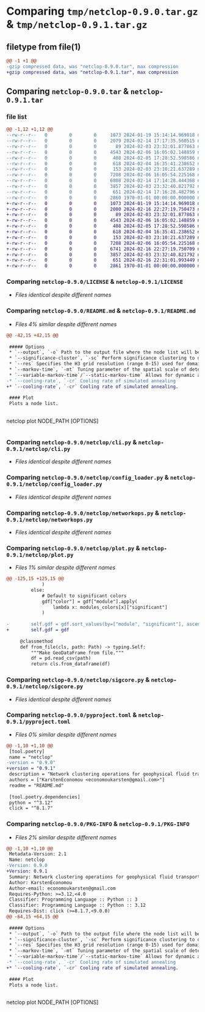 # Comparing `tmp/netclop-0.9.0.tar.gz` & `tmp/netclop-0.9.1.tar.gz`

## filetype from file(1)

```diff
@@ -1 +1 @@
-gzip compressed data, was "netclop-0.9.0.tar", max compression
+gzip compressed data, was "netclop-0.9.1.tar", max compression
```

## Comparing `netclop-0.9.0.tar` & `netclop-0.9.1.tar`

### file list

```diff
@@ -1,12 +1,12 @@
--rw-r--r--   0        0        0     1073 2024-01-19 15:14:14.969018 netclop-0.9.0/LICENSE
--rw-r--r--   0        0        0     2079 2024-02-14 17:17:35.560515 netclop-0.9.0/README.md
--rw-r--r--   0        0        0       89 2024-02-03 23:32:01.877863 netclop-0.9.0/netclop/__init__.py
--rw-r--r--   0        0        0     4543 2024-02-06 16:05:02.148859 netclop-0.9.0/netclop/cli.py
--rw-r--r--   0        0        0      408 2024-02-05 17:28:52.598586 netclop-0.9.0/netclop/config/default_config.yaml
--rw-r--r--   0        0        0      618 2024-02-04 16:35:41.238652 netclop-0.9.0/netclop/config_loader.py
--rw-r--r--   0        0        0      153 2024-02-03 23:10:21.637289 netclop-0.9.0/netclop/constants.py
--rw-r--r--   0        0        0     7208 2024-02-06 16:05:54.225168 netclop-0.9.0/netclop/networkops.py
--rw-r--r--   0        0        0     6808 2024-02-14 17:14:28.444368 netclop-0.9.0/netclop/plot.py
--rw-r--r--   0        0        0     3857 2024-02-03 23:32:40.821792 netclop-0.9.0/netclop/sigcore.py
--rw-r--r--   0        0        0      651 2024-02-14 17:16:28.482796 netclop-0.9.0/pyproject.toml
--rw-r--r--   0        0        0     2860 1970-01-01 00:00:00.000000 netclop-0.9.0/PKG-INFO
+-rw-r--r--   0        0        0     1073 2024-01-19 15:14:14.969018 netclop-0.9.1/LICENSE
+-rw-r--r--   0        0        0     2080 2024-02-16 22:27:19.750473 netclop-0.9.1/README.md
+-rw-r--r--   0        0        0       89 2024-02-03 23:32:01.877863 netclop-0.9.1/netclop/__init__.py
+-rw-r--r--   0        0        0     4543 2024-02-06 16:05:02.148859 netclop-0.9.1/netclop/cli.py
+-rw-r--r--   0        0        0      408 2024-02-05 17:28:52.598586 netclop-0.9.1/netclop/config/default_config.yaml
+-rw-r--r--   0        0        0      618 2024-02-04 16:35:41.238652 netclop-0.9.1/netclop/config_loader.py
+-rw-r--r--   0        0        0      153 2024-02-03 23:10:21.637289 netclop-0.9.1/netclop/constants.py
+-rw-r--r--   0        0        0     7208 2024-02-06 16:05:54.225168 netclop-0.9.1/netclop/networkops.py
+-rw-r--r--   0        0        0     6741 2024-02-16 22:27:19.750709 netclop-0.9.1/netclop/plot.py
+-rw-r--r--   0        0        0     3857 2024-02-03 23:32:40.821792 netclop-0.9.1/netclop/sigcore.py
+-rw-r--r--   0        0        0      651 2024-02-16 22:31:01.993449 netclop-0.9.1/pyproject.toml
+-rw-r--r--   0        0        0     2861 1970-01-01 00:00:00.000000 netclop-0.9.1/PKG-INFO
```

### Comparing `netclop-0.9.0/LICENSE` & `netclop-0.9.1/LICENSE`

 * *Files identical despite different names*

### Comparing `netclop-0.9.0/README.md` & `netclop-0.9.1/README.md`

 * *Files 4% similar despite different names*

```diff
@@ -42,15 +42,15 @@
 
 ##### Options
 * `--output`, `-o` Path to the output file where the node list will be written.
 * `--significance-cluster`, `-sc` Perform significance clustering to delineate noise
 * `--res` Specifies the H3 grid resolution (range 0-15) used for domain discretization.
 * `--markov-time`, `-mt` Tuning parameter of the spatial scale of detected structure."
 * `--variable-markov-time`/`--static-markov-time` Allows for dynamic adjustment of Markov time with varying network density.
-* `--cooling-rate`, `-cr` Cooling rate of simulated annealing
+* `--cooling-rate`, `-cr` Cooling rate of simulated annealing.
 
 #### Plot
 Plots a node list.
 
 ```
 netclop plot NODE_PATH [OPTIONS]
 ```
```

### Comparing `netclop-0.9.0/netclop/cli.py` & `netclop-0.9.1/netclop/cli.py`

 * *Files identical despite different names*

### Comparing `netclop-0.9.0/netclop/config_loader.py` & `netclop-0.9.1/netclop/config_loader.py`

 * *Files identical despite different names*

### Comparing `netclop-0.9.0/netclop/networkops.py` & `netclop-0.9.1/netclop/networkops.py`

 * *Files identical despite different names*

### Comparing `netclop-0.9.0/netclop/plot.py` & `netclop-0.9.1/netclop/plot.py`

 * *Files 1% similar despite different names*

```diff
@@ -125,15 +125,15 @@
             )
         else:
             # Default to significant colors
             gdf["color"] = gdf["module"].apply(
                 lambda x: modules_colors[x]["significant"]
             )
 
-        self.gdf = gdf.sort_values(by=["module", "significant"], ascending=[True, False])
+        self.gdf = gdf
 
     @classmethod
     def from_file(cls, path: Path) -> typing.Self:
         """Make GeoDataFrame from file."""
         df = pd.read_csv(path)
         return cls.from_dataframe(df)
```

### Comparing `netclop-0.9.0/netclop/sigcore.py` & `netclop-0.9.1/netclop/sigcore.py`

 * *Files identical despite different names*

### Comparing `netclop-0.9.0/pyproject.toml` & `netclop-0.9.1/pyproject.toml`

 * *Files 0% similar despite different names*

```diff
@@ -1,10 +1,10 @@
 [tool.poetry]
 name = "netclop"
-version = "0.9.0"
+version = "0.9.1"
 description = "Network clustering operations for geophysical fluid transport"
 authors = ["KarstenEconomou <economoukarsten@gmail.com>"]
 readme = "README.md"
 
 [tool.poetry.dependencies]
 python = "^3.12"
 click = "^8.1.7"
```

### Comparing `netclop-0.9.0/PKG-INFO` & `netclop-0.9.1/PKG-INFO`

 * *Files 2% similar despite different names*

```diff
@@ -1,10 +1,10 @@
 Metadata-Version: 2.1
 Name: netclop
-Version: 0.9.0
+Version: 0.9.1
 Summary: Network clustering operations for geophysical fluid transport
 Author: KarstenEconomou
 Author-email: economoukarsten@gmail.com
 Requires-Python: >=3.12,<4.0
 Classifier: Programming Language :: Python :: 3
 Classifier: Programming Language :: Python :: 3.12
 Requires-Dist: click (>=8.1.7,<9.0.0)
@@ -64,15 +64,15 @@
 
 ##### Options
 * `--output`, `-o` Path to the output file where the node list will be written.
 * `--significance-cluster`, `-sc` Perform significance clustering to delineate noise
 * `--res` Specifies the H3 grid resolution (range 0-15) used for domain discretization.
 * `--markov-time`, `-mt` Tuning parameter of the spatial scale of detected structure."
 * `--variable-markov-time`/`--static-markov-time` Allows for dynamic adjustment of Markov time with varying network density.
-* `--cooling-rate`, `-cr` Cooling rate of simulated annealing
+* `--cooling-rate`, `-cr` Cooling rate of simulated annealing.
 
 #### Plot
 Plots a node list.
 
 ```
 netclop plot NODE_PATH [OPTIONS]
 ```
```

